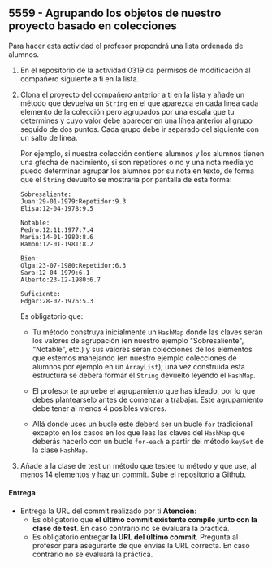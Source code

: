 ## 5559 - Agrupando los objetos de nuestro proyecto basado en colecciones

Para hacer esta actividad el profesor propondrá una lista ordenada de alumnos.

1. En el repositorio de la actividad 0319 da permisos de modificación al compañero siguiente a ti en la lista.

2. Clona el proyecto del compañero anterior a ti en la lista y añade un método que devuelva un `String` en el que aparezca en cada línea cada elemento de la colección pero agrupados por una escala que tu determines y cuyo valor debe aparecer en una línea anterior al grupo seguido de dos puntos. Cada grupo debe ir separado del siguiente con un salto de línea.

    Por ejemplo, si nuestra colección contiene alumnos y los alumnos tienen una gfecha de nacimiento, si son repetiores o no y una nota media yo puedo determinar agrupar los alumnos por su nota en texto, de forma que el `String` devuelto se mostraría por pantalla de esta forma:
    
    ```
    Sobresaliente:
    Juan:29-01-1979:Repetidor:9.3
    Elisa:12-04-1978:9.5
    
    Notable:
    Pedro:12:11:1977:7.4
    Maria:14-01-1980:8.6
    Ramon:12-01-1981:8.2
    
    Bien:
    Olga:23-07-1980:Repetidor:6.3
    Sara:12-04-1979:6.1
    Alberto:23-12-1980:6.7
    
    Suficiente:
    Edgar:28-02-1976:5.3
    ```
    
    Es obligatorio que:
    
    * Tu método construya inicialmente un `HashMap` donde las claves serán los valores de agrupación (en nuestro ejemplo "Sobresaliente", "Notable", etc.) y sus valores serán colecciones de los elementos que estemos manejando (en nuestro ejemplo colecciones de alumnos por ejemplo en un `ArrayList`); una vez construida esta estructura se deberá formar el `String` devuelto leyendo el `HashMap`.
    
    * El profesor te apruebe el agrupamiento que has ideado, por lo que debes plantearselo antes de comenzar a trabajar. Este agrupamiento debe tener al menos 4 posibles valores.
    
    * Allá donde uses un bucle este deberá ser un bucle `for` tradicional excepto en los casos en los que leas las claves del `HashMap` que deberás hacerlo con un bucle `for-each` a partir del método `keySet` de la clase `HashMap`.
    
3. Añade a la clase de test un método que testee tu método y que use, al menos 14 elementos y haz un commit. Sube el repositorio a Github.
   

#### Entrega

* Entrega la URL del commit realizado por ti __Atención__: 
  * Es obligatorio que __el último commit existente compile junto con la clase de test__. En caso contrario no se evaluará la práctica.
  * Es obligatorio entregar __la URL del último commit__. Pregunta al profesor para asegurarte de que envías la URL correcta. En caso contrario no se evaluará la práctica.
